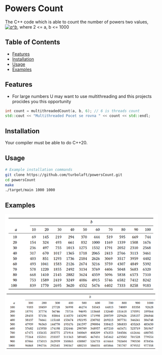 # Powers Count

The C++ code which is able to count the number of powers two values, <em><a href="https://www.codecogs.com/eqnedit.php?latex=\color{white} a^b" target="_blank"><img src="https://latex.codecogs.com/png.latex?\color{white}%20a^b" title="a^b" /></a></em>, where 2 <= a, b <= 1000


## Table of Contents
- [Features](#features)
- [Installation](#installation)
- [Usage](#usage)
- [Examples](#examples)

## Features

- For large numbers U may want to use multithreading and this projects procides you this opportunity
```cpp
int count = multithreadedCount(a, b, 6); // 6 is threads count
std::cout << "Multithreaded Pocet se rovna " << count << std::endl;
```

## Installation

Your compiler must be able to do C++20.

## Usage

```bash
# Example installation commands
git clone https://github.com/turbolaft/powersCount.git
cd powersCount
make
./target/main 1000 1000
```

## Examples

![From 10 to 100](topTable.png)
![From 100 to 1000](bottomTable.png)